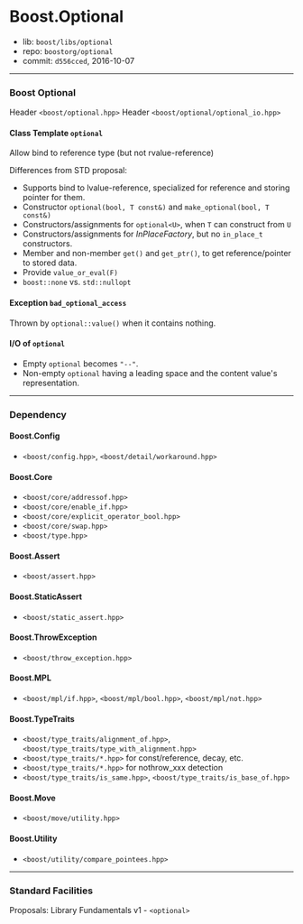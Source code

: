 # Boost.Optional

* lib: `boost/libs/optional`
* repo: `boostorg/optional`
* commit: `d556cced`, 2016-10-07

------
### Boost Optional

Header `<boost/optional.hpp>`
Header `<boost/optional/optional_io.hpp>`

#### Class Template `optional`

Allow bind to reference type (but not rvalue-reference)

Differences from STD proposal:

* Supports bind to lvalue-reference, specialized for reference and storing pointer for them.
* Constructor `optional(bool, T const&)` and `make_optional(bool, T const&)`
* Constructors/assignments for `optional<U>`, when `T` can construct from `U`
* Constructors/assignments for _InPlaceFactory_, but no `in_place_t` constructors.
* Member and non-member `get()` and `get_ptr()`, to get reference/pointer to stored data.
* Provide `value_or_eval(F)`
* `boost::none` vs. `std::nullopt`

#### Exception `bad_optional_access`

Thrown by `optional::value()` when it contains nothing.

#### I/O of `optional`

* Empty `optional` becomes `"--"`.
* Non-empty `optional` having a leading space and the content value's representation.

------
### Dependency

#### Boost.Config

* `<boost/config.hpp>`, `<boost/detail/workaround.hpp>`

#### Boost.Core

* `<boost/core/addressof.hpp>`
* `<boost/core/enable_if.hpp>`
* `<boost/core/explicit_operator_bool.hpp>`
* `<boost/core/swap.hpp>`
* `<boost/type.hpp>`

#### Boost.Assert

* `<boost/assert.hpp>`

#### Boost.StaticAssert

* `<boost/static_assert.hpp>`

#### Boost.ThrowException

* `<boost/throw_exception.hpp>`

#### Boost.MPL

* `<boost/mpl/if.hpp>`, `<boost/mpl/bool.hpp>`, `<boost/mpl/not.hpp>`

#### Boost.TypeTraits

* `<boost/type_traits/alignment_of.hpp>`, `<boost/type_traits/type_with_alignment.hpp>`
* `<boost/type_traits/*.hpp>` for const/reference, decay, etc.
* `<boost/type_traits/*.hpp>` for nothrow_xxx detection
* `<boost/type_traits/is_same.hpp>`, `<boost/type_traits/is_base_of.hpp>`

#### Boost.Move

* `<boost/move/utility.hpp>`

#### Boost.Utility

* `<boost/utility/compare_pointees.hpp>`

------
### Standard Facilities

Proposals:
  Library Fundamentals v1 - `<optional>`
